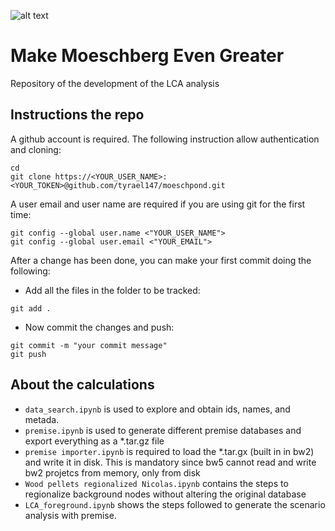 ![alt text](https://i.ibb.co/Jd6LTmy/Untitled-1.png)

# Make Moeschberg Even Greater

Repository of the development of the LCA analysis 

## Instructions the repo

A github account is required. The following instruction allow authentication and cloning:

```shell
cd
git clone https://<YOUR_USER_NAME>:<YOUR_TOKEN>@github.com/tyrael147/moeschpond.git
````
A user email and user name are required if you are using git for the first time:

```shell
git config --global user.name <"YOUR_USER_NAME">
git config --global user.email <"YOUR_EMAIL">
```
After a change has been done, you can make your first commit doing the following:
- Add all the files in the folder to be tracked:
```shell
git add . 
```
- Now commit the changes and push:
```shell
git commit -m "your commit message"
git push
```


## About the calculations

- `data_search.ipynb` is used to explore and obtain ids, names, and metada.
- `premise.ipynb` is used to generate different premise databases and export everything as a *.tar.gz file
- `premise importer.ipynb` is required to load the *.tar.gx (built in in bw2) and write it in disk. This is mandatory since bw5 cannot read and write bw2 projetcs from memory, only from disk
- `Wood pellets regionalized Nicolas.ipynb` contains the steps to regionalize background nodes without altering the original database
- `LCA_foreground.ipynb` shows the steps followed to generate the scenario analysis with premise.
